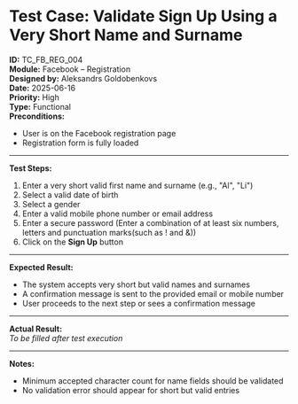 # Test Case: Validate Sign Up Using a Very Short Name and Surname

**ID:** TC_FB_REG_004  
**Module:** Facebook – Registration  
**Designed by:** Aleksandrs Goldobenkovs  
**Date:** 2025-06-16  
**Priority:** High  
**Type:** Functional  
**Preconditions:**  
- User is on the Facebook registration page  
- Registration form is fully loaded

---

**Test Steps:**

1. Enter a very short valid first name and surname (e.g., "Al", "Li")
2. Select a valid date of birth
3. Select a gender  
4. Enter a valid mobile phone number or email address
5. Enter a secure password (Enter a combination of at least six numbers, letters and punctuation marks(such as ! and &))  
6. Click on the **Sign Up** button

---

**Expected Result:**  
- The system accepts very short but valid names and surnames
- A confirmation message is sent to the provided email or mobile number 
- User proceeds to the next step or sees a confirmation message

---

**Actual Result:**  
_To be filled after test execution_

---

**Notes:**    
- Minimum accepted character count for name fields should be validated  
- No validation error should appear for short but valid entries

